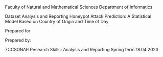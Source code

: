 Faculty of Natural and
Mathematical Sciences Department of
Informatics



Dataset Analysis and Reporting 
Honeypot Attack Prediction: A Statistical Model Based on Country of Origin and Time of Day

Prepared for


Prepared by:



7CCSONAR Research Skills:  Analysis and Reporting
Spring term
18.04.2023
